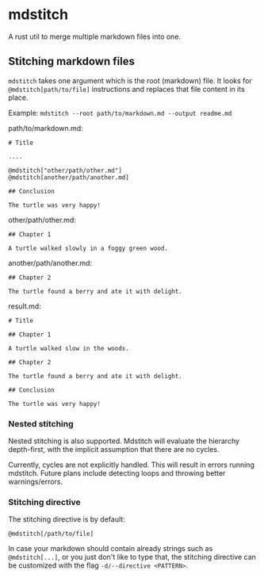 # mdstitch

A rust util to merge multiple markdown files into one.

## Stitching markdown files

`mdstitch` takes one argument which is the root (markdown) file. It looks for `@mdstitch[path/to/file]` instructions and
replaces that file content in its place.

Example: `mdstitch --root path/to/markdown.md --output readme.md`

path/to/markdown.md:

```
# Title

....

@mdstitch["other/path/other.md"]
@mdstitch[another/path/another.md]

## Conclusion

The turtle was very happy!
```

other/path/other.md:

```
## Chapter 1

A turtle walked slowly in a foggy green wood.

```

another/path/another.md:

```
## Chapter 2

The turtle found a berry and ate it with delight.

```

result.md:

```
# Title

## Chapter 1

A turtle walked slow in the woods.

## Chapter 2

The turtle found a berry and ate it with delight.

## Conclusion

The turtle was very happy!
```

### Nested stitching

Nested stitching is also supported. Mdstitch will evaluate the hierarchy depth-first, with the implicit assumption that
there are no cycles.

Currently, cycles are not explicitly handled. This will result in errors running mdstitch. Future plans include
detecting loops and throwing better warnings/errors.

### Stitching directive

The stitching directive is by default:

`@mdstitch[/path/to/file]`

In case your markdown should contain
already strings such as `@mdstitch[...]`, or you just don't like to type that, the stitching directive can be customized
with the flag `-d/--directive <PATTERN>`.